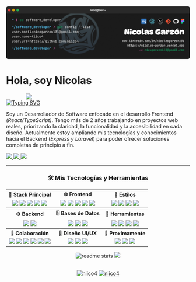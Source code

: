 ![banner](assets/banner-niico.png)





<div>
  <h1>Hola, soy Nicolas</h1>
  <img align="right" width="450" src="https://user-images.githubusercontent.com/74038190/225813708-98b745f2-7d22-48cf-9150-083f1b00d6c9.gif" />
  <a href="https://git.io/typing-svg"><img src="https://readme-typing-svg.demolab.com?font=DynaPuff&size=24&duration=4000&pause=300&vCenter=true&width=435&lines=Software+Developer;UI%2FUX+Designer" alt="Typing SVG" /></a>
  <p align="left">Soy un Desarrollador de Software enfocado en el desarrollo Frontend <i>(React/TypeScript)</i>. Tengo más de 2 años trabajando en proyectos web reales, priorizando la claridad, la funcionalidad y la accesibilidad en cada diseño. Actualmente estoy ampliando mis tecnologías y conocimientos hacia el Backend (<i>Express y Laravel</i>) para poder ofrecer soluciones completas de principio a fin.</p>
  <a href="https://nicolas-garzon.vercel.app/" >
    <img src="https://img.shields.io/badge/Website-073551?style=flat&logo=curl&logoColor=white"  />
  </a>
  <a href="mailto:nicogarzon131@gmail.com">
    <img src="https://img.shields.io/badge/Gmail-008000.svg?&logo=gmail&logoColor=white" />
  </a>
  <a href="https://linkedin.com/in/nicolasgarzon131" >
    <img src="https://img.shields.io/badge/LinkedIn-%230077B5.svg?logo=inspire&logoColor=white"  />
  </a>
</div>
<hr/>

<h3 align="center">🛠️ Mis Tecnologías y Herramientas</h2>

<table align="center">
  <tr>
    <th>🚀 Stack Principal</th>
    <th>🌐 Frontend</th>
    <th>🎨 Estilos</th>
  </tr>
  <tr align="center">
    <td>
      <img src="https://skillicons.dev/icons?i=mongodb" width="36" />
      <img src="https://skillicons.dev/icons?i=express" width="36" />
      <img src="https://skillicons.dev/icons?i=react" width="36" />
      <img src="https://skillicons.dev/icons?i=nextjs" width="36" />
      <img src="https://skillicons.dev/icons?i=nodejs" width="36" />
    </td>
    <td>
      <img src="https://skillicons.dev/icons?i=js" width="36" />
      <img src="https://skillicons.dev/icons?i=ts" width="36" />
      <img src="https://skillicons.dev/icons?i=react" width="36" />
      <img src="https://skillicons.dev/icons?i=nextjs" width="36" />
      <img src="https://skillicons.dev/icons?i=astro" width="36" />
    </td>
    <td>
      <img src="https://skillicons.dev/icons?i=css" width="36" />
      <img src="https://skillicons.dev/icons?i=tailwind" width="36" />
      <img src="https://skillicons.dev/icons?i=bootstrap" width="36" />
      <img src="https://skillicons.dev/icons?i=styledcomponents" width="36" />
    </td>
  </tr>

  <tr>
    <th>⚙️ Backend</th>
    <th>🗄️ Bases de Datos</th>
    <th>🧰 Herramientas</th>
  </tr>
  <tr align="center">
    <td>
      <img src="https://skillicons.dev/icons?i=nodejs" width="36" />
      <img src="https://skillicons.dev/icons?i=express" width="36" />
    </td>
    <td>
      <img src="https://skillicons.dev/icons?i=mongodb" width="36" />
      <img src="https://skillicons.dev/icons?i=mysql" width="36" />
      <img src="https://skillicons.dev/icons?i=postgres" width="36" />
    </td>
    <td>
      <img src="https://skillicons.dev/icons?i=vite" width="36" />
      <img src="https://skillicons.dev/icons?i=postman" width="36" />
      <img src="https://skillicons.dev/icons?i=vercel" width="36" />
      <img src="https://skillicons.dev/icons?i=notion" width="36" />
    </td>
  </tr>

  <tr>
    <th>🤝 Colaboración</th>
    <th>🎨 Diseño UI/UX</th>
    <th>🧩 Proximamente</th>
  </tr>
  <tr align="center">
    <td>
      <img src="https://skillicons.dev/icons?i=git" width="36" />
      <img src="https://skillicons.dev/icons?i=github" width="36" />
      <img src="https://skillicons.dev/icons?i=npm" width="36" />
      <img src="https://skillicons.dev/icons?i=pnpm" width="36" />
      <img src="https://skillicons.dev/icons?i=bash" width="36" />
      <img src="https://skillicons.dev/icons?i=powershell" width="36" />
    </td>
    <td>
      <img src="https://skillicons.dev/icons?i=figma" width="36" />
      <img src="https://skillicons.dev/icons?i=ps" width="36" />
      <img src="https://skillicons.dev/icons?i=ai" width="36" />
    </td>
    <td>
      <img src="https://skillicons.dev/icons?i=laravel" width="36" />
      <img src="https://skillicons.dev/icons?i=aws" width="36" />
      <img src="https://skillicons.dev/icons?i=nest" width="36" />
    </td>
  </tr>
</table>



<div align="center">
  <img width=390 src="https://github-readme-streak-stats.herokuapp.com/?user=Niico4&theme=react&hide_border=true&border_radius=8&locale=es" alt="readme stats" />
  <img width=280 src="https://github-readme-stats.vercel.app/api/top-langs/?username=Niico4&theme=react&hide_border=true&border_radius=8&include_all_commits=false&count_private=false&layout=compact&locale=es" />
</div>
<br/>
<p align="center">
    <img src="https://komarev.com/ghpvc/?username=niico4&label=Profile%20views&color=0e75b6&style=flat" alt="niico4" /> 
    <a href="https://twitter.com/Niico4_" target="_blank">
        <img src="https://img.shields.io/twitter/follow/Niico4_?logo=twitter&style=flat&color=%23f5f5" alt="niico4" />
    </a>
</p>
